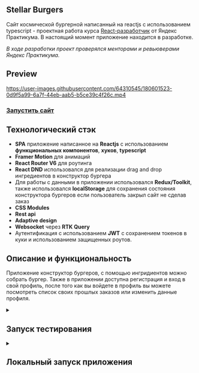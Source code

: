 ## Stellar Burgers
Сайт космической бургерной написанный на reactjs с использованием typescript - проектная работа курса [React-разработчик](https://practicum.yandex.ru/react/) от Яндекс Практикума. В настоящий момент приложение находится в разработке.

_В ходе разработки проект проверялся менторами и ревьюверами Яндекс Практикума._

## Preview
https://user-images.githubusercontent.com/64310545/180601523-0d9f5a99-6a7f-44eb-aab5-b5ce39c4f26c.mp4

### [Запустить сайт](https://maslomeister.github.io/react-burger/)

## Технологический стэк

- **SPA** приложение написанное на **Reactjs** с использованием **функциональных компонентов**, **хуков**, **typescript**
- **Framer Motion** для анимаций
- **React Router V6** для роутинга
- **React DND** использовался для реализации drag and drop ингредиентов в конструктор бургера
- Для работы с данными в приложении использовался **Redux/Toolkit**, также использовался **localStorage** для сохранения состояния конструктора бургеров если пользователь закрыл сайт не сделав заказ
- **CSS Modules**
- **Rest api**
- **Adaptive design**
- **Websocket** через **RTK Query**
- Аутентификация с использованием **JWT** с сохранением токенов в куки и использованием защищенных роутов.

## Описание и функциональность

Приложение конструктор бургеров, с помощью ингридиентов можно собрать бургер.
Также в приложении доступна регистрация и вход в свой профиль, после того как вы войдете в профиль вы можете посмотреть список своих прошлых заказов или изменить данные профиля.

<details>
<summary>
  
## Запуск тестирования
</summary>

#### `npm run test`

Запуск unit тестов

#### `E2E тесты`

Создайте файл `cypress.env.json` в базовой директории репо со следующим содержанием

```
{
	"email":"Ваш email который зарегистрирован на сайте конструктора",
	"password":"Ваш пароль который зарегистрирован на сайте конструктора"
}
```

Выполните `npm start`

После успешного старта выполните `npm run test:cypress`

</details>

<details>
<summary>
  
## Локальный запуск приложения
</summary>
<br>

#### `git clone https://github.com/maslomeister/react-burger.git`

Клонировать репо себе

#### `cd react-burger`

Перейти в папку репо

#### `npm i`

Установить все нужные зависимости

#### `npm start` or `yarn start`

Запускает приложение
Откройте http://localhost:3000 в браузере для просмотра.


</details>

